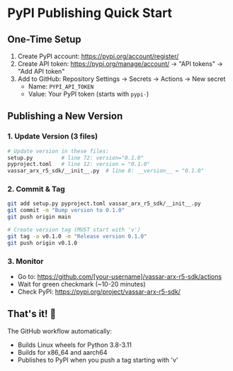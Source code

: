 # PyPI Publishing Quick Start

## One-Time Setup
1. Create PyPI account: https://pypi.org/account/register/
2. Create API token: https://pypi.org/manage/account/ → "API tokens" → "Add API token"
3. Add to GitHub: Repository Settings → Secrets → Actions → New secret
   - Name: `PYPI_API_TOKEN`
   - Value: Your PyPI token (starts with `pypi-`)

## Publishing a New Version

### 1. Update Version (3 files)
```bash
# Update version in these files:
setup.py         # line 72: version="0.1.0"
pyproject.toml   # line 12: version = "0.1.0"  
vassar_arx_r5_sdk/__init__.py  # line 8: __version__ = "0.1.0"
```

### 2. Commit & Tag
```bash
git add setup.py pyproject.toml vassar_arx_r5_sdk/__init__.py
git commit -m "Bump version to 0.1.0"
git push origin main

# Create version tag (MUST start with 'v')
git tag -a v0.1.0 -m "Release version 0.1.0"
git push origin v0.1.0
```

### 3. Monitor
- Go to: https://github.com/[your-username]/vassar-arx-r5-sdk/actions
- Wait for green checkmark (~10-20 minutes)
- Check PyPI: https://pypi.org/project/vassar-arx-r5-sdk/

## That's it! 🎉

The GitHub workflow automatically:
- Builds Linux wheels for Python 3.8-3.11
- Builds for x86_64 and aarch64
- Publishes to PyPI when you push a tag starting with 'v'